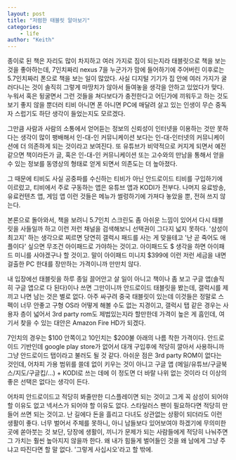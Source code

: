 ```yaml
---
layout: post
title: "저렴한 태블릿 알아보기"
categories:
    - life
author: "Keith"
---
```


종이로 된 책은 자리도 많이 차지하고 여러 가지로 짐이 되는지라 태블릿으로 책을 보는 것을 좋아하는데, 7인치짜리 nexus 7을 누군가가 맘에 들어하기에 주어버린 이후로는 5.7인치짜리 폰으로 책을 보는 일이 많았다. 사실 디지털 기기가 집 안에 여러 가지가 굴러다니는 것이 솔직히 그렇게 마땅치가 않아서 들여놓을 생각을 안하고 있었다가 맞다. 누워서 혹은 뒹굴면서 그런 것들을 쳐다보다가 충전한다고 어딘가에 끼워두고 하는 것도 보기 좋지 않을 뿐더러 티비 아니면 폰 아니면 PC에 매달려 살고 있는 인생이 무슨 중독자 스럽기도 하단 생각이 들었는지도 모르겠다. 

그만큼 사람과 사람의 소통에서 얻어듣는 정보의 신뢰성이 인터넷을 이용하는 것만 못하다는 생각이 많이 팽배해서 인-대-인 커뮤니케이션 보다는 인-대-인터넷의 커뮤니케이션에 더 의존하게 되는 것이라고 보여진다. 또 유튜브가 비약적으로 커지게 되면서 예전 같으면 책이라든가 글, 혹은 인-대-인 커뮤니케이션 또는 고수와의 만남을 통해서 얻을 수 있는 정보를 동영상의 형태로 얻게 되면서 의존도는 더 높아졌다.

그 때문에 티비도 사실 공중파를 수신하는 티비가 아닌 안드로이드 티비를 구입하기에 이르렀고, 티비에서 주로 구동하는 앱은 유튜브 앱과 KODI가 전부다. 나머지 유료방송, 유료컨텐츠 앱, 게임 앱 이런 것들은 메뉴가 썰렁하기에 가져다 놓았을 뿐, 전혀 쓰지 않는다.

본론으로 돌아와서, 책을 보려니 5.7인치 스크린도 좀 아쉬운 느낌이 있어서 다시 태블릿을 사들일까 하고 이런 저런 채널을 검색해보니 선택권이 그다지 넓지 못하다. '삼성이 최고지' 하는 생각으로 찌르면 당연히 갤럭시 패드를 사는 게 맞을테고 '난 곧 죽어도 애플이다' 싶으면 무조건 아이패드로 가야하는 것이고. 아이패드도 $ 생각을 하면 아이패드 미니를 사야겠구나 할 것이고. 말이 아이패드 미니지 $399에 이런 저런 세금을 내면 걸출한 PC 한대를 장만하는 가격이니까 만만치 않다.

내 입장에선 태블릿을 하루 종일 끌어안고 살 일이 아니고 책이나 좀 보고 구글 앱(솔직히 구글 앱으로 다 된다)이나 쓰면 그만이니까 안드로이드 태블릿을 봤는데, 갤럭시를 제끼고 나면 남는 것은 별로 없다. 아주 싸구려 중국 태블릿이 있는데 이것들은 정말로 스펙이 너무 안좋고 구형 OS라 어떻게 해볼 수도 없는 지경이고, 갤럭시 탭 같은 경우는 사용자 층이 넓어서 3rd party rom도 제법있는지라 할만한데 가격이 높은 게 흠인데, 여기서 찾을 수 있는 대안은 Amazon Fire HD가 되겠다.

7인치의 경우는 $100 안쪽이고 10인치는 $200불 아래의 나름 착한 가격이다. 안드로이드 기반인데 google play store가 없어서 대개 구입후에 적당히 깔아서 사용하니까 그냥 안드로이드 탭이라고 불러도 될 것 같다. 아쉬운 점은 3rd party ROM이 없다는 것인데, 어차피 가용 범위를 쓸데 없이 키우는 것이 아니고 구글 앱 (메일/유튜브/구글북스/지도/구글킵/...) + KODI로 쓰는 데에 이 정도면 더 바랄 나위 없는 것이라 더 이상의 좋은 선택은 없다는 생각이 든다.

어차피 안드로이드고 적당히 봐줄만한 디스플레이면 되는 것이고 그게 꼭 삼성이 되어야 할 이유도 없고 넥서스가 되어야 할 이유도 없다. 스타일러스 팬이 필요하다면 적당히 만들어 쓰면 되는 것이고. 난 길에다 돈을 흘리고 다녀도 상관없는 상황이 되더라도 이런 생활이 좋다. 너무 벌어서 주체를 못하니, 아니 남들보다 있어보여야 하겠기에 무의미한 곳에 쏟아붓는 것 보단, 당장에 생활이, 끼니가 문제가 되는 사람들에게 적당히 나눠주면 그 가치는 훨씬 높아지지 않을까 한다. 왜 내가 힘들게 벌어들인 것을 왜 남에게 그냥 주냐고 따진다면 할 말 없다. '그렇게 사십시오'라고 할 밖에.